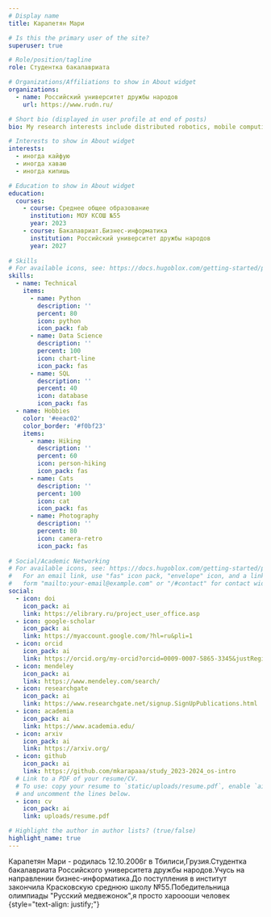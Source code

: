 ```yaml
---
# Display name
title: Карапетян Мари

# Is this the primary user of the site?
superuser: true

# Role/position/tagline
role: Студентка бакалавриата 

# Organizations/Affiliations to show in About widget
organizations:
  - name: Российский университет дружбы народов
    url: https://www.rudn.ru/

# Short bio (displayed in user profile at end of posts)
bio: My research interests include distributed robotics, mobile computing and programmable matter.

# Interests to show in About widget
interests:
  - иногда кайфую
  - иногда хаваю
  - иногда кипишь

# Education to show in About widget
education:
  courses:
    - course: Среднее общее образование
      institution: МОУ КСОШ №55
      year: 2023
    - course: Бакалавриат.Бизнес-информатика
      institution: Российский университет дружбы народов
      year: 2027
      
# Skills
# For available icons, see: https://docs.hugoblox.com/getting-started/page-builder/#icons
skills:
  - name: Technical
    items:
      - name: Python
        description: ''
        percent: 80
        icon: python
        icon_pack: fab
      - name: Data Science
        description: ''
        percent: 100
        icon: chart-line
        icon_pack: fas
      - name: SQL
        description: ''
        percent: 40
        icon: database
        icon_pack: fas
  - name: Hobbies
    color: '#eeac02'
    color_border: '#f0bf23'
    items:
      - name: Hiking
        description: ''
        percent: 60
        icon: person-hiking
        icon_pack: fas
      - name: Cats
        description: ''
        percent: 100
        icon: cat
        icon_pack: fas
      - name: Photography
        description: ''
        percent: 80
        icon: camera-retro
        icon_pack: fas
        
# Social/Academic Networking
# For available icons, see: https://docs.hugoblox.com/getting-started/page-builder/#icons
#   For an email link, use "fas" icon pack, "envelope" icon, and a link in the
#   form "mailto:your-email@example.com" or "/#contact" for contact widget.
social:
  - icon: doi
    icon_pack: ai
    link: https://elibrary.ru/project_user_office.asp
  - icon: google-scholar
    icon_pack: ai
    link: https://myaccount.google.com/?hl=ru&pli=1
  - icon: orcid
    icon_pack: ai
    link: https://orcid.org/my-orcid?orcid=0009-0007-5865-3345&justRegistered=true
  - icon: mendeley
    icon_pack: ai
    link: https://www.mendeley.com/search/
  - icon: researchgate
    icon_pack: ai
    link: https://www.researchgate.net/signup.SignUpPublications.html
  - icon: academia
    icon_pack: ai
    link: https://www.academia.edu/
  - icon: arxiv
    icon_pack: ai
    link: https://arxiv.org/
  - icon: github
    icon_pack: ai
    link: https://github.com/mkarapaaa/study_2023-2024_os-intro
  # Link to a PDF of your resume/CV.
  # To use: copy your resume to `static/uploads/resume.pdf`, enable `ai` icons in `params.yaml`,
  # and uncomment the lines below.
  - icon: cv
    icon_pack: ai
    link: uploads/resume.pdf

# Highlight the author in author lists? (true/false)
highlight_name: true
---
```


Карапетян Мари - родилась 12.10.2006г в Тбилиси,Грузия.Студентка бакалавриата Российского университета дружбы народов.Учусь на направлении бизнес-информатика.До поступления в институт закончила Красковскую среднюю школу №55.Победительница олимпиады "Русский медвежонок",я просто хароооши человек
{style="text-align: justify;"}
